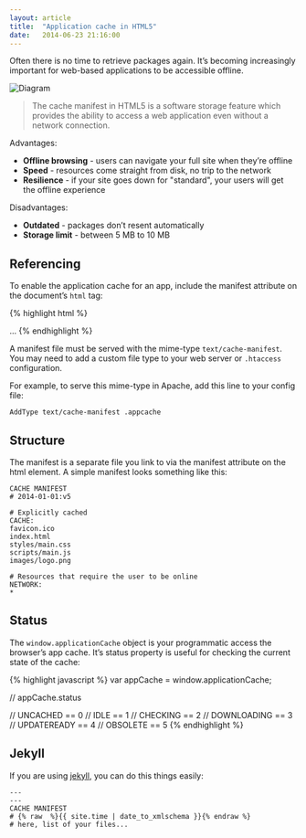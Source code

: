 ```yaml
---
layout: article
title:  "Application cache in HTML5"
date:   2014-06-23 21:16:00
---
```


Often there is no time to retrieve packages again. It’s becoming increasingly important for web-based applications to be accessible offline.


![Diagram](https://lh3.googleusercontent.com/gr3ro0txc2HTy0k0jPWRs2_36FI6ritRWwhlhDGMohw-7HIUMpNCopwKxA_2bly7P3vvIp1Rd5N29GVztmy8Y6KB8N8Gah3iNyqNPTKko0NwzLfnL1JOmxrcrjBZgk8SuawcfPEEE3u1RXAZS5ZSociuOq75K1-K5NtC6yrVQOpgm-03J1bgLWsac4D9IUnOTVv4Dp4v5jtFSC2qIVU9qCDKI6wP1fZyuNBXOu6M8034otqITbwLWSGfZk_KHV1W6KasnbJLm9RQa1L3Id993eMv8b4u6csSWMiQYXhYR58nx-LU5HGdXBR80Vla1QLcHg1ZUpYyxWv0Xg9uNkNsv0ljyp_QjdV3QgzDLvZtJ_7UFwb15NZzoE2lmR1iuKho77qf0yyh7CSgyApJhDxqPsMBa4wR8Vz3ciHzVxWKDs1GkgmJRKaZnSS1V_kM5LSiAhsQFHILhcIf9Q2cWUtk3O6cigzVV9kv18zmSyX339VtkgFD_-nQ3mZJWmTpp-bxZr4xT3aUuong3IsmC_3YO1MEdtdhTvzUwBwnAvNl75kaBeYBmNasdw1G5Y5sNWDSWDVR-BZfiuf0VHG7iFq9XyP_XrjObfs=w1155-h545-no)

> The cache manifest in HTML5 is a software storage feature which provides the ability to access a web application even without a network connection.

Advantages:

* __Offline browsing__ - users can navigate your full site when they’re offline
* __Speed__ - resources come straight from disk, no trip to the network
* __Resilience__ - if your site goes down for "standard", your users will get the offline experience

Disadvantages:

* __Outdated__ - packages don’t resent automatically
* __Storage limit__ - between 5 MB to 10 MB

## Referencing

To enable the application cache for an app, include the manifest attribute on the document’s `html` tag:

{% highlight html %}
<html manifest="example.appcache">
    ...
</html>
{% endhighlight %}

A manifest file must be served with the mime-type `text/cache-manifest`. You may need to add a custom file type to your web server or `.htaccess` configuration.

For example, to serve this mime-type in Apache, add this line to your config file:

    AddType text/cache-manifest .appcache

## Structure

The manifest is a separate file you link to via the manifest attribute on the html element. A simple manifest looks something like this:

    CACHE MANIFEST
    # 2014-01-01:v5

    # Explicitly cached
    CACHE:
    favicon.ico
    index.html
    styles/main.css
    scripts/main.js
    images/logo.png

    # Resources that require the user to be online
    NETWORK:
    *

## Status

The `window.applicationCache` object is your programmatic access the browser’s app cache. It’s status property is useful for checking the current state of the cache:

{% highlight javascript %}
var appCache = window.applicationCache;

// appCache.status

// UNCACHED     == 0
// IDLE         == 1
// CHECKING     == 2
// DOWNLOADING  == 3
// UPDATEREADY  == 4
// OBSOLETE     == 5
{% endhighlight %}

## Jekyll

If you are using [jekyll](http://jekyllrb.com/), you can do this things easily:

	---
	---
	CACHE MANIFEST
	# {% raw  %}{{ site.time | date_to_xmlschema }}{% endraw %}
	# here, list of your files...
